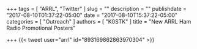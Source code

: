 +++
tags = [ "ARRL", "Twitter" ]
slug = ""
description = ""
publishdate = "2017-08-10T01:37:22-05:00"
date = "2017-08-10T15:37:22-05:00"
categories = [ "Outreach" ]
authors = [ "K0STK" ]
title = "New ARRL Ham Radio Promotional Posters"

+++
{{< tweet user="arrl" id="893169862863970304" >}}
<!--more-->
